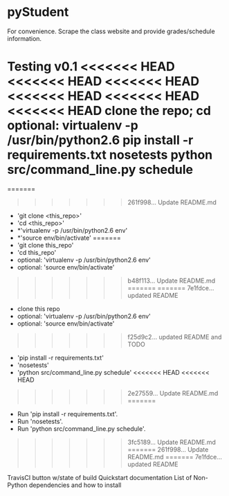 # pyStudent

For convenience.
Scrape the class website and
provide grades/schedule information.

Testing v0.1
<<<<<<< HEAD
<<<<<<< HEAD
<<<<<<< HEAD
<<<<<<< HEAD
<<<<<<< HEAD
<<<<<<< HEAD
clone the repo; cd
optional: virtualenv -p /usr/bin/python2.6
pip install -r requirements.txt
nosetests
python src/command_line.py schedule
=======
=======
>>>>>>> 261f998... Update README.md
- 'git clone <this_repo>'
- 'cd <this_repo>'
- *'virtualenv -p /usr/bin/python2.6 env'
- *'source env/bin/activate'
=======
- 'git clone this_repo'
- 'cd this_repo'
- optional: 'virtualenv -p /usr/bin/python2.6 env'
- optional: 'source env/bin/activate'
>>>>>>> b48f113... Update README.md
=======
=======
>>>>>>> 7e1fdce... updated README
- clone this repo
- optional: 'virtualenv -p /usr/bin/python2.6 env'
- optional: 'source env/bin/activate'
>>>>>>> f25d9c2... updated README and TODO
- 'pip install -r requirements.txt'
- 'nosetests'
- 'python src/command_line.py schedule'
<<<<<<< HEAD
<<<<<<< HEAD
>>>>>>> 2e27559... Update README.md
=======
- Run 'pip install -r requirements.txt'.
- Run 'nosetests'.
- Run 'python src/command_line.py schedule'.
>>>>>>> 3fc5189... Update README.md
=======
>>>>>>> 261f998... Update README.md
=======
>>>>>>> 7e1fdce... updated README

TravisCI button w/state of build
Quickstart documentation
List of Non-Python dependencies
and how to install
